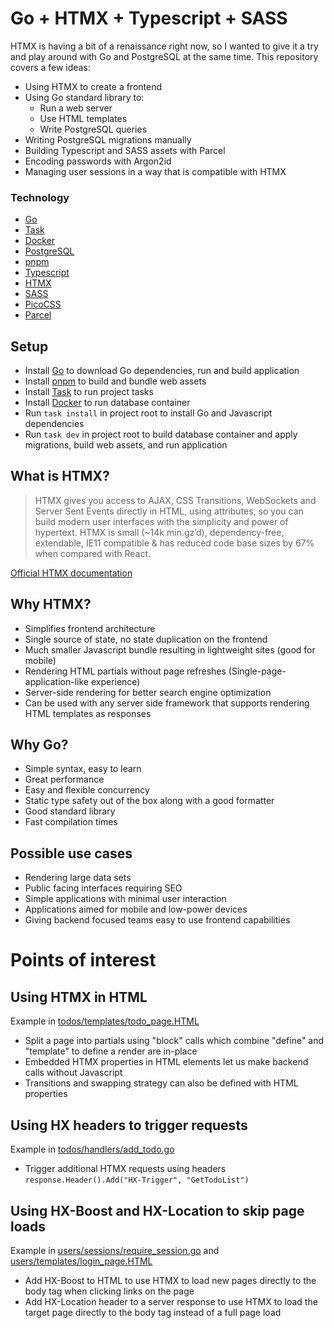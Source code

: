# Go + HTMX + Typescript + SASS

HTMX is having a bit of a renaissance right now, so I wanted to give it a try and play around with Go and PostgreSQL at the same time. This repository covers a few ideas:

- Using HTMX to create a frontend
- Using Go standard library to:
  - Run a web server
  - Use HTML templates
  - Write PostgreSQL queries
- Writing PostgreSQL migrations manually
- Building Typescript and SASS assets with Parcel
- Encoding passwords with Argon2id
- Managing user sessions in a way that is compatible with HTMX

### Technology

- [Go](https://go.dev/#)
- [Task](https://taskfile.dev/)
- [Docker](https://www.docker.com/)
- [PostgreSQL](https://www.postgresql.org/)
- [pnpm](https://pnpm.io/installation)
- [Typescript](https://www.typescriptlang.org/)
- [HTMX](https://htmx.org/)
- [SASS](https://sass-lang.com/)
- [PicoCSS](https://picocss.com/)
- [Parcel](https://parceljs.org/)

## Setup

- Install [Go](https://go.dev/#) to download Go dependencies, run and build application
- Install [pnpm](https://pnpm.io/installation) to build and bundle web assets
- Install [Task](https://taskfile.dev/) to run project tasks
- Install [Docker](https://www.docker.com/) to run database container
- Run `task install` in project root to install Go and Javascript dependencies
- Run `task dev` in project root to build database container and apply migrations, build web assets, and run application

## What is HTMX?

> HTMX gives you access to AJAX, CSS Transitions, WebSockets and Server Sent Events directly in HTML, using attributes, so you can build modern user interfaces with the simplicity and power of hypertext. HTMX is small (~14k min.gz’d), dependency-free, extendable, IE11 compatible & has reduced code base sizes by 67% when compared with React.

[Official HTMX documentation](https://htmx.org/)

## Why HTMX?

- Simplifies frontend architecture
- Single source of state, no state duplication on the frontend
- Much smaller Javascript bundle resulting in lightweight sites (good for mobile)
- Rendering HTML partials without page refreshes (Single-page-application-like experience)
- Server-side rendering for better search engine optimization
- Can be used with any server side framework that supports rendering HTML templates as responses

## Why Go?

- Simple syntax, easy to learn
- Great performance
- Easy and flexible concurrency
- Static type safety out of the box along with a good formatter
- Good standard library
- Fast compilation times

## Possible use cases

- Rendering large data sets
- Public facing interfaces requiring SEO
- Simple applications with minimal user interaction
- Applications aimed for mobile and low-power devices
- Giving backend focused teams easy to use frontend capabilities

# Points of interest

## Using HTMX in HTML

Example in [todos/templates/todo_page.HTML](https://github.com/skaisanlahti/try-go-htmx/blob/dev/todos/templates/todo_page.HTML)

- Split a page into partials using "block" calls which combine "define" and "template" to define a render are in-place
- Embedded HTMX properties in HTML elements let us make backend calls without Javascript
- Transitions and swapping strategy can also be defined with HTML properties

## Using HX headers to trigger requests

Example in [todos/handlers/add_todo.go](https://github.com/skaisanlahti/try-go-htmx/blob/6de383d17423c15507fcac301403606dcbc441a7/todos/handlers/add_todo.go#L47)

- Trigger additional HTMX requests using headers `response.Header().Add("HX-Trigger", "GetTodoList")`

## Using HX-Boost and HX-Location to skip page loads

Example in [users/sessions/require_session.go](https://github.com/skaisanlahti/try-go-htmx/blob/48397ea0fa1c3f49ab3df1e1eaa4e0624665b148/users/sessions/require_session.go#L30) and [users/templates/login_page.HTML](https://github.com/skaisanlahti/try-go-htmx/blob/48397ea0fa1c3f49ab3df1e1eaa4e0624665b148/users/templates/login_page.HTML#L15)

- Add HX-Boost to HTML to use HTMX to load new pages directly to the body tag when clicking links on the page
- Add HX-Location header to a server response to use HTMX to load the target page directly to the body tag instead of a full page load
